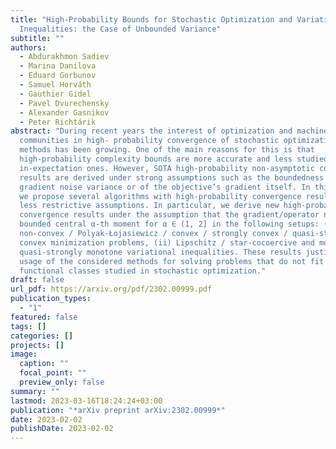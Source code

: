 ```yaml
---
title: "High-Probability Bounds for Stochastic Optimization and Variational
  Inequalities: the Case of Unbounded Variance"
subtitle: ""
authors:
  - Abdurakhmon Sadiev
  - Marina Danilova
  - Eduard Gorbunov
  - Samuel Horváth
  - Gauthier Gidel
  - Pavel Dvurechensky
  - Alexander Gasnikov
  - Peter Richtárik
abstract: "During recent years the interest of optimization and machine learning
  communities in high- probability convergence of stochastic optimization
  methods has been growing. One of the main reasons for this is that
  high-probability complexity bounds are more accurate and less studied than
  in-expectation ones. However, SOTA high-probability non-asymptotic convergence
  results are derived under strong assumptions such as the boundedness of the
  gradient noise variance or of the objective’s gradient itself. In this paper,
  we propose several algorithms with high-probability convergence results under
  less restrictive assumptions. In particular, we derive new high-probability
  convergence results under the assumption that the gradient/operator noise has
  bounded central α-th moment for α ∈ (1, 2] in the following setups: (i) smooth
  non-convex / Polyak-Łojasiewicz / convex / strongly convex / quasi-strongly
  convex minimization problems, (ii) Lipschitz / star-cocoercive and monotone /
  quasi-strongly monotone variational inequalities. These results justify the
  usage of the considered methods for solving problems that do not fit standard
  functional classes studied in stochastic optimization."
draft: false
url_pdf: https://arxiv.org/pdf/2302.00999.pdf
publication_types:
  - "1"
featured: false
tags: []
categories: []
projects: []
image:
  caption: ""
  focal_point: ""
  preview_only: false
summary: ""
lastmod: 2023-03-16T18:24:24+03:00
publication: "*arXiv preprint arXiv:2302.00999*"
date: 2023-02-02
publishDate: 2023-02-02
---
```

